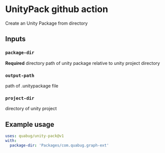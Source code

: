 # UnityPack github action

Create an Unity Package from directory

## Inputs
### `package-dir`
**Required** directory path of unity package relative to unity project directory

### `output-path`
path of .unitypackage file

### `project-dir`
directory of unity project


## Example usage

```yaml
uses: quabug/unity-pack@v1
with:
  package-dir: 'Packages/com.quabug.graph-ext'
```
